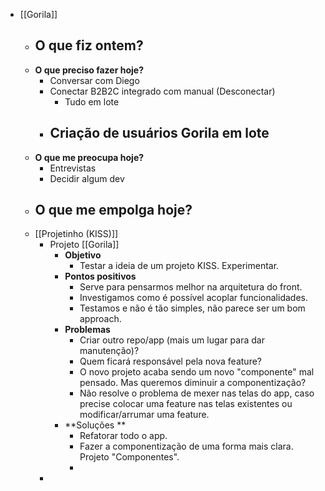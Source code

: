 - [[Gorila]]
    - **O que fiz ontem?**
        -  
    - **O que preciso fazer hoje?**
        - Conversar com Diego
        - Conectar B2B2C integrado com manual (Desconectar)
            - Tudo em lote
        - Criação de usuários Gorila em lote
            - 
    - **O que me preocupa hoje?**
        - Entrevistas
        - Decidir algum dev
    - **O que me empolga hoje?**
        -  
    - [[Projetinho (KISS)]]
        - Projeto [[Gorila]]
            - **Objetivo**
                - Testar a ideia de um projeto KISS. Experimentar.
            - **Pontos positivos**
                - Serve para pensarmos melhor na arquitetura do front.
                - Investigamos como é possível acoplar funcionalidades. 
                - Testamos e não é tão simples, não parece ser um bom approach.
            - **Problemas**
                - Criar outro repo/app (mais um lugar para dar manutenção)?
                - Quem ficará responsável pela nova feature?
                - O novo projeto acaba sendo um novo "componente" mal pensado. Mas queremos diminuir a componentização?
                - Não resolve o problema de mexer nas telas do app, caso precise colocar uma feature nas telas existentes ou modificar/arrumar uma feature.
            - **Soluções **
                - Refatorar todo o app.
                - Fazer a componentização de uma forma mais clara. Projeto "Componentes".
                - 
        - 
